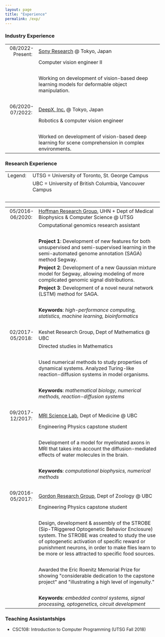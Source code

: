 ```yaml
---
layout: page
title: "Experience"
permalink: /exp/
---
```


### Industry Experience

<table>
    <tr>
        <td style="text-align: right; width: 20%">08/2022-Present:&nbsp;</td> 
        <td> <a href="https://research.sony/">Sony Research</a> @ Tokyo, Japan</td>
    </tr>
    <tr>
        <td></td>
        <td>Computer vision engineer II</td>
    </tr>
    <tr>
        <td></td>
        <td>&nbsp;</td>
    </tr>
    <tr>
        <td></td>
        <td>Working on development of vision-based deep learning models for deformable object manipulation.</td>
    </tr>
    <tr>
        <td></td>
        <td>&nbsp;</td>
    </tr>
    <tr>
        <td style="text-align: right; width: 20%">06/2020-07/2022:&nbsp;</td> 
        <td> <a href="https://deepx.co.jp/">DeepX, Inc.</a> @ Tokyo, Japan</td>
    </tr>
    <tr>
        <td></td>
        <td>Robotics & computer vision engineer</td>
    </tr>
    <tr>
        <td></td>
        <td>&nbsp;</td>
    </tr>
    <tr>
        <td></td>
        <td>Worked on development of vision-based deep learning for scene comprehension in complex environments.</td>
    </tr>
</table>

### Research Experience

<table>
    <tr>
        <td style="text-align: right;">Legend:&nbsp;</td>
        <td style="text-align: left;">UTSG = University of Toronto, St. George Campus</td>
    </tr>
    <tr>
        <td></td>
        <td style="text-align: left;">UBC = University of British Columbia, Vancouver Campus</td>
    </tr>
    <tr>
        <td></td>
        <td>&nbsp;</td>
    </tr>
</table>

<table>
    <tr>
        <td style="text-align: right; width: 20%">05/2016-06/2020:&nbsp;</td> 
        <td> <a href="http://www.hoffmanlab.org">Hoffman Research Group</a>, UHN + Dept of Medical Biophysics & Computer Science @ UTSG</td>
    </tr>
    <tr>
        <td></td>
        <td>Computational genomics research assistant</td>
    </tr>
    <tr>
        <td></td>
        <td>&nbsp;</td>
    </tr>
    <tr>
        <td></td>
        <td><b>Project 1</b>: Development of new features for both unsupervised and semi-supervised learning in the semi-automated genome annotation (SAGA) method Segway.</td>
    </tr>
    <tr>
        <td></td>
        <td><b>Project 2</b>: Development of a new Gaussian mixture model for Segway, allowing modeling of more complicated genomic signal distributions.</td>
    </tr>
    <tr>
        <td></td>
        <td><b>Project 3</b>: Development of a novel neural network (LSTM) method for SAGA.</td>
    </tr>
    <tr>
        <td></td>
        <td>&nbsp;</td>
    </tr>
    <tr>
        <td></td>
        <td><b>Keywords</b>: <i>high-performance computing, statistics, machine learning, bioinformatics</i></td>
    </tr>
    <tr>
        <td></td>
        <td>&nbsp;</td>
    </tr>
    <tr>
        <td style="text-align: right;">02/2017-05/2018:&nbsp;</td>
        <td>Keshet Research Group, Dept of Mathematics @ UBC</td>
    </tr>
    <tr>
        <td></td>
        <td>Directed studies in Mathematics</td>
    </tr>
    <tr>
        <td></td>
        <td>&nbsp;</td>
    </tr>
    <tr>
        <td></td>
        <td>Used numerical methods to study properties of dynamical systems. Analyzed Turing-like reaction-diffusion systems in model organisms.</td>
    </tr>
    <tr>
        <td></td>
        <td>&nbsp;</td>
    </tr>
    <tr>
        <td></td>
        <td><b>Keywords</b>: <i>mathematical biology, numerical methods, reaction-diffusion systems</i></td>
    </tr>
    <tr>
        <td></td>
        <td>&nbsp;</td>
    </tr>
    <tr>
        <td style="text-align: right;">09/2017-12/2017:&nbsp;</td>
        <td><a href="http://mriscience.med.ubc.ca/">MRI Science Lab</a>, Dept of Medicine @ UBC</td>
    </tr>
    <tr>
        <td></td>
        <td>Engineering Physics capstone student</td>
    </tr>
    <tr>
        <td></td>
        <td>&nbsp;</td>
    </tr>
    <tr>
        <td></td>
        <td>Development of a model for myelinated axons in MRI that takes into account the diffusion-mediated effects of water molecules in the brain.</td>
    </tr>
    <tr>
        <td></td>
        <td>&nbsp;</td>
    </tr>
    <tr>
        <td></td>
        <td><b>Keywords</b>: <i>computational biophysics, numerical methods</i></td>
    </tr>
    <tr>
        <td></td>
        <td>&nbsp;</td>
    </tr>
    <tr>
        <td style="text-align: right;">09/2016-05/2017:&nbsp;</td>
        <td><a href="http://www.zoology.ubc.ca/~gordon/">Gordon Research Group</a>, Dept of Zoology @ UBC</td>
    </tr>
    <tr>
        <td></td>
        <td>Engineering Physics capstone student</td>
    </tr>
    <tr>
        <td></td>
        <td>&nbsp;</td>
    </tr>
    <tr>
        <td></td>
        <td>Design, development & assembly of the STROBE (Sip-TRiggered Optogenetic Behavior Enclosure) system. The STROBE was created to study the use of optogenetic activation of specific reward or punishment neurons, in order to make flies learn to be more or less attracted to specific food sources.</td>
    </tr>
    <tr>
        <td></td>
        <td>&nbsp;</td>
    </tr>
    <tr>
        <td></td>
        <td>Awarded the Eric Roenitz Memorial Prize for showing "considerable dedication to the capstone project" and "illustrating a high level of ingenuity."</td>
    </tr>
    <tr>
        <td></td>
        <td>&nbsp;</td>
    </tr>
    <tr>
        <td></td>
        <td><b>Keywords</b>: <i>embedded control systems, signal processing, optogenetics, circuit development</i></td>
    </tr>
</table>

### Teaching Assistantships

* CSC108: Introduction to Computer Programming (UTSG Fall 2018)
